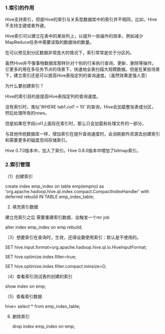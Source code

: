 ### 1.索引的作用

Hive支持索引，但是Hive的索引与关系型数据库中的索引并不相同，比如，Hive不支持主键或者外键。

Hive索引可以建立在表中的某些列上，以提升一些操作的效率，例如减少MapReduce任务中需要读取的数据块的数量。

在可以预见到分区数据非常庞大的情况下，索引常常是优于分区的。

虽然Hive并不像事物数据库那样针对个别的行来执行查询、更新、删除等操作。它更多的用在多任务节点的场景下，快速地全表扫描大规模数据。但是在某些场景下，建立索引还是可以提高Hive表指定列的查询速度。（虽然效果差强人意）

为什么要创建索引？

Hive的索引目的是提高Hive表指定列的查询速度。

没有索引时，类似'WHERE tab1.col1 = 10'
的查询，Hive会加载整张表或分区，然后处理所有的rows，

但是如果在字段col1上面存在索引时，那么只会加载和处理文件的一部分。

与其他传统数据库一样，增加索引在提升查询速度时，会消耗额外资源去创建索引和需要更多的磁盘空间存储索引。

Hive 0.7.0版本中，加入了索引。Hive 0.8.0版本中增加了bitmap索引。

### 2.索引管理

（1）创建索引

create index emp\_index on table emp(empno) as
'org.apache.hadoop.hive.ql.index.compact.CompactIndexHandler' with
deferred rebuild IN TABLE emp\_index\_table;

2.  填充索引数据

建立完索引之后 需要重建索引数据，会触发一个mr job

alter index emp\_index on emp rebuild;

（3）想要索引在查询时，生效，还得设置使用索引：默认是不使用的。

SET hive.input.format=org.apache.hadoop.hive.ql.io.HiveInputFormat;

SET hive.optimize.index.filter=true;

SET hive.optimize.index.filter.compact.minsize=0;

（4）查看索引测试表的创建的索引

show index on emp;

（5）查看索引数据

hive&gt; select \* from emp\_index\_table;

6.  删除索引

    drop index emp\_index on emp;



